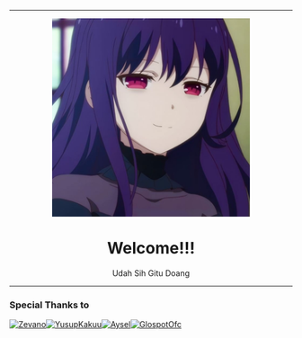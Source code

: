 <p align="center">
  
-------------

<p align="center">
<img src="https://github.com/NeastooID/.github/blob/main/profile/81152a53e87b39330ba85cbaf30cc02d.jpg" width="70%" style="margin-left: auto;margin-right: auto;display: block;">

</p>

<h1 align='center'>Welcome!!!</h1>
<p align='center'> Udah Sih Gitu Doang
  
----------
### Special Thanks to
[![Zevano](https://github.com/zevanoo.png?size=100)](https://github.com/zevanoo)[![YusupKakuu](https://github.com/Npnpc.png?size=100)](https://github.com/yusup909)[![Aysel](https://github.com/TukangM.png?size=100)](https://github.com/TukangM)[![GlospotOfc](https://github.com/glospotnew.png?size=100)](https://github.com/glospotnew)
